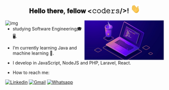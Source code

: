 <h2 align="center"> 𝐇𝐞𝐥𝐥𝐨 𝐭𝐡𝐞𝐫𝐞, 𝐟𝐞𝐥𝐥𝐨𝐰 <𝚌𝚘𝚍𝚎𝚛𝚜/>! <img src="https://github.com/ABSphreak/ABSphreak/blob/master/gifs/Hi.gif" width="30px"></h2>

<img align="right" alt="img" src="https://github.com/l1n3rd4/l1n3rd4/blob/main/pics/profile-git.jpg" width="50%" height="auto" />
<img align="right" alt="img" src="https://github-readme-stats.vercel.app/api?username=Thayguimaraes&show_icons=true&theme=radical" width="50%" height="auto"
  
  
  
  <p align="left" width="30%">

-  studying Software Engineering🎓🖥️.

- I’m currently learning Java and machine learning 🍵.

- I develop in JavaScript, NodeJS and PHP, Laravel, React.

- How to reach me:

</p>
  
  
  
[![Linkedin](https://img.shields.io/badge/-LinkedIn-blue?style=flat&logo=Linkedin&logoColor=white)](https://www.linkedin.com/in/thaynara-guimaraes-061b78221)
[![Gmail](https://img.shields.io/badge/-Gmail-c14438?style=flat&logo=Gmail&logoColor=white)](mailto:thaynaraelinezdsf@gmail.com)
[![Whatsapp](https://img.shields.io/badge/-Whatsapp-4CA143?style=flat-square&labelColor=4CA143&logo=whatsapp&logoColor=white)](https://api.whatsapp.com/send?phone=5531971302448&text=Ol%C3%A1%2C%20tudo%20joia%3F%20)
  
  
